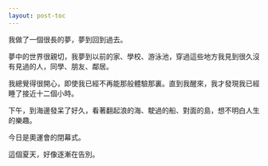 ```yaml
---
layout: post-toc
---
```


我做了一個很長的夢，夢到回到過去。

夢中的世界很親切，我夢到以前的家、學校、游泳池，穿過這些地方我見到很久沒有見過的人，同學、朋友、鄰居。

我總覺得很開心，即使我已經不再能那般體驗那裏。直到我醒來，我才發現我已經睡了接近十二個小時。

下午，到海邊發呆了好久，看著翻起浪的海、駛過的船、對面的島，想不明白人生的樂趣。

今日是奧運會的閉幕式。

這個夏天，好像逐漸在告別。